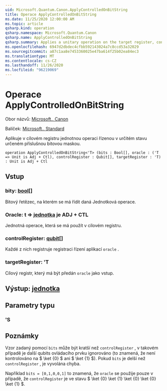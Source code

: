 ```yaml
---
uid: Microsoft.Quantum.Canon.ApplyControlledOnBitString
title: Operace ApplyControlledOnBitString
ms.date: 11/25/2020 12:00:00 AM
ms.topic: article
qsharp.kind: operation
qsharp.namespace: Microsoft.Quantum.Canon
qsharp.name: ApplyControlledOnBitString
qsharp.summary: Applies a unitary operation on the target register, controlled on a a state specified by a given bit mask.
ms.openlocfilehash: 6947d2dbdec4cfbb592143024a7c8ccd53a32029
ms.sourcegitcommit: a87c1aa8e7453360025e47ba614f25b02ea84ec3
ms.translationtype: MT
ms.contentlocale: cs-CZ
ms.lasthandoff: 11/26/2020
ms.locfileid: "96219069"
---
```

# <a name="applycontrolledonbitstring-operation"></a>Operace ApplyControlledOnBitString

Obor názvů: [Microsoft.. Canon](xref:Microsoft.Quantum.Canon)

Balíček: [Microsoft.. Standard](https://nuget.org/packages/Microsoft.Quantum.Standard)


Aplikuje v cílovém registru jednotnou operaci řízenou v určitém stavu určeném příslušnou bitovou maskou.

```qsharp
operation ApplyControlledOnBitString<'T> (bits : Bool[], oracle : ('T => Unit is Adj + Ctl), controlRegister : Qubit[], targetRegister : 'T) : Unit is Adj + Ctl
```


## <a name="input"></a>Vstup

### <a name="bits--bool"></a>bity: [bool](xref:microsoft.quantum.lang-ref.bool)[]

Bitový řetězec, na kterém se má řídit daná Jednotková operace.


### <a name="oracle--t--unit--is-adj--ctl"></a>Oracle: t => [jednotka](xref:microsoft.quantum.lang-ref.unit)  je ADJ + CTL

Jednotná operace, která se má použít v cílovém registru.


### <a name="controlregister--qubit"></a>controlRegister: [qubit](xref:microsoft.quantum.lang-ref.qubit)[]

Každé z nich registruje registraci řízení aplikací `oracle` .


### <a name="targetregister--t"></a>targetRegister: 'T

Cílový registr, který má být předán `oracle` jako vstup.



## <a name="output--unit"></a>Výstup: [jednotka](xref:microsoft.quantum.lang-ref.unit)



## <a name="type-parameters"></a>Parametry typu

### <a name="t"></a>'S



## <a name="remarks"></a>Poznámky

Vzor zadaný pomocí `bits` může být kratší než `controlRegister` , v takovém případě je další qubits ovládacího prvku ignorováno (to znamená, že není kontrolováno na $ \ket {0} $ ani $ \ket {1} $).
Pokud `bits` je delší než `controlRegister` , je vyvolána chyba.

Například `bits = [0,1,0,0,1]` to znamená, že `oracle` se použije pouze v případě, že `controlRegister` je ve stavu $ \ket {0} \ket {1} \ket {0} \ket {0} \ket {1} $.